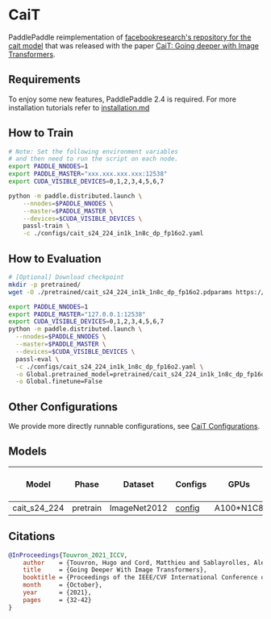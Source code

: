# CaiT

PaddlePaddle reimplementation of [facebookresearch's repository for the cait model](https://github.com/facebookresearch/deit) that was released with the paper [CaiT: Going deeper with Image Transformers](https://arxiv.org/abs/2103.17239).

## Requirements
To enjoy some new features, PaddlePaddle 2.4 is required. For more installation tutorials
refer to [installation.md](../../../tutorials/get_started/installation.md)

## How to Train

```bash
# Note: Set the following environment variables
# and then need to run the script on each node.
export PADDLE_NNODES=1
export PADDLE_MASTER="xxx.xxx.xxx.xxx:12538"
export CUDA_VISIBLE_DEVICES=0,1,2,3,4,5,6,7

python -m paddle.distributed.launch \
    --nnodes=$PADDLE_NNODES \
    --master=$PADDLE_MASTER \
    --devices=$CUDA_VISIBLE_DEVICES \
    passl-train \
    -c ./configs/cait_s24_224_in1k_1n8c_dp_fp16o2.yaml
```

## How to Evaluation

```bash
# [Optional] Download checkpoint
mkdir -p pretrained/
wget -O ./pretrained/cait_s24_224_in1k_1n8c_dp_fp16o2.pdparams https://plsc.bj.bcebos.com/models/cait/v2.4/cait_s24_224_in1k_1n8c_dp_fp16o2.pdparams

```

```bash
export PADDLE_NNODES=1
export PADDLE_MASTER="127.0.0.1:12538"
export CUDA_VISIBLE_DEVICES=0,1,2,3,4,5,6,7
python -m paddle.distributed.launch \
  --nnodes=$PADDLE_NNODES \
  --master=$PADDLE_MASTER \
  --devices=$CUDA_VISIBLE_DEVICES \
  passl-eval \
  -c ./configs/cait_s24_224_in1k_1n8c_dp_fp16o2.yaml \
  -o Global.pretrained_model=pretrained/cait_s24_224_in1k_1n8c_dp_fp16o2 \
  -o Global.finetune=False
```

## Other Configurations
We provide more directly runnable configurations, see [CaiT Configurations](./configs/).


## Models

| Model        | Phase    | Dataset      | Configs                                                      | GPUs      | Img/sec | Top1 Acc | Pre-trained checkpoint                                       | Fine-tuned checkpoint | Log                                                          |
| ------------ | -------- | ------------ | ------------------------------------------------------------ | --------- | ------- | -------- | ------------------------------------------------------------ | --------------------- | ------------------------------------------------------------ |
| cait_s24_224 | pretrain | ImageNet2012 | [config](./configs/cait_s24_224_in1k_1n8c_dp_fp16o2.yaml) | A100*N1C8 | 2473    | 0.82628  | [download](https://plsc.bj.bcebos.com/models/cait/v2.4/cait_s24_224_in1k_1n8c_dp_fp16o2.pdparams) |                       | [log](https://plsc.bj.bcebos.com/models/cait/v2.4/cait_s24_224_in1k_1n8c_dp_fp16o2.log) |



## Citations

```bibtex
@InProceedings{Touvron_2021_ICCV,
    author    = {Touvron, Hugo and Cord, Matthieu and Sablayrolles, Alexandre and Synnaeve, Gabriel and J\'egou, Herv\'e},
    title     = {Going Deeper With Image Transformers},
    booktitle = {Proceedings of the IEEE/CVF International Conference on Computer Vision (ICCV)},
    month     = {October},
    year      = {2021},
    pages     = {32-42}
}
```
